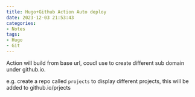 ```yaml
---
title: Hugo+Github Action Auto deploy
date: 2023-12-03 21:53:43
categories: 
- Notes
tags:
- Hugo
- Git
---
```


Action will build from base url, coudl use to create different sub domain under github.io.

e.g. create a repo called `projects` to display different projects, this will be added to github.io/prjects